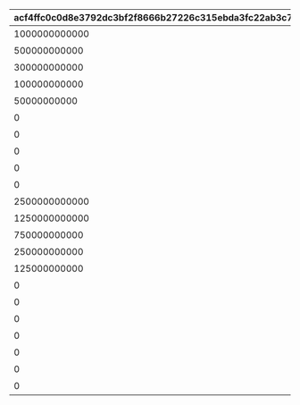 |acf4ffc0c0d8e3792dc3bf2f8666b27226c315ebda3fc22ab3c7fa02e4bc8072|bd579efaa4cc15924d28db273f44cd6c9f973dcce6f9973c5bec4481d58f4399|23f003d87aa7147b38d6154017b40322c5811497922acd100429d07895f6b392|7b37e7489ff662db450692ceaf0e78b77dadcb7a69ff2980d72ad77d79e18178|bb345667a708eda9212436525e27f27d9a9632a808ba5aab6791c5b908db414f|6947960a94d75fcab9322e1a2534df85375e8cfe12bb3d64a831c59c64f56b09|aeb78bffc1eaf30d7e491fc3470621b903dc441504dca92dcdd807622434a818|b598827185281916033876e8dc4c2697efadacee673112600a1b43d5022131e0|43d2a97426c407ab81eca56988771e1029a77b2472cb6ff057e70cf1fa859269|2f0f9ad2a33e65a84d4e575d0a57b2298fcb19714310cfd1e0a3bc7436167dc8|e84eee0e7c354bdf55a0cd1f22624b0133ea30062f1deb99837610b9c0864769|407e1f6253cfca3e5e068c3a35536c01c145292a51d4fa8edf1e385dfd7c1baa|25d1d33c8309c191e395513d13df3b81035f454ffcbf63014e11f61d890db537|25d219c562adda3c3e0905db850842ed42050539a95cf142d02fee16ff98e40e|e8b11b96e6a3bcd3d58af85ba70cb45823255c98fae183cc431612e5436fd5ca|8aeb167e1ec02e4d1385d220718dd7682fddd816efe39c572b4abeaddaaacd28|fbb4cbeef2362128ae6268b026b406780214d857229d09920939fc3b1f2de9de|9a224fe5afa2d62286bc49bbe4a3bab070f5f11dd4c6561e62fadbe91dd0169b|
| --- | --- | --- | --- | --- | --- | --- | --- | --- | --- | --- | --- | --- | --- | --- | --- | --- | --- |
|1000000000000|1|480|500000000001|0|1001001|4004101|bgm_M220|2019/04/01|1001|2019/04/01 7:59:59|ロボリマ来襲！|0|王都滅亡までのカウントダウン　～04/01 23：59|1|bgm_M220|1|100584|
|500000000000|2|300|300000000001|0|1001002|4004102|bgm_M220|2019/04/01 8:00:00|1001|2019/04/01 12:59:59|ロボリマ来襲！|0|王都滅亡までのカウントダウン　～04/01 23：59|1|bgm_M220|2|100584|
|300000000000|3|300|100000000001|0|1001003|4004103|bgm_M220|2019/04/01 13:00:00|1001|2019/04/01 17:59:59|ロボリマ来襲！|0|王都滅亡までのカウントダウン　～04/01 23：59|1|bgm_M220|3|100584|
|100000000000|1|120|50000000001|0|1001001|4004104|bgm_M220|2019/04/01 18:00:00|1001|2019/04/01 19:59:59|ロボリマ来襲！|0|王都滅亡までのカウントダウン　～04/01 23：59|1|bgm_M220|4|100584|
|50000000000|2|240|0|0|1001002|0|bgm_M220|2019/04/01 20:00:00|1001|2019/04/01 23:59:59|ロボリマ来襲！|0|王都滅亡までのカウントダウン　～04/01 23：59|1|bgm_M220|5|100584|
|0|1|480|0|0|1001004|4004109|bgm_M220|2019/04/01|1001|2019/04/01 7:59:59|ロボリマ来襲！|0|王都滅亡までのカウントダウン　～04/01 23：59|1|bgm_M220|8|100584|
|0|2|300|0|0|1001005|0|bgm_M220|2019/04/01 8:00:00|1001|2019/04/01 12:59:59|ロボリマ来襲！|0|王都滅亡までのカウントダウン　～04/01 23：59|1|bgm_M220|9|100584|
|0|3|300|0|0|1001006|0|bgm_M220|2019/04/01 13:00:00|1001|2019/04/01 17:59:59|ロボリマ来襲！|0|王都滅亡までのカウントダウン　～04/01 23：59|1|bgm_M220|10|100584|
|0|1|180|0|0|1001004|0|bgm_M220|2019/04/01 18:00:00|1001|2019/04/01 20:59:59|ロボリマ来襲！|0|王都滅亡までのカウントダウン　～04/01 23：59|1|bgm_M220|11|100584|
|0|2|180|0|0|1001005|0|bgm_M220|2019/04/01 21:00:00|1001|2019/04/01 23:59:59|ロボリマ来襲！|0|王都滅亡までのカウントダウン　～04/01 23：59|1|bgm_M220|12|100584|
|2500000000000|1|480|1250000000001|0|1002001|4004101|bgm_M220|2020/04/01|1002|2020/04/01 7:59:59|巨影復活|0|バトル オブ ランドソル 巨影復活　～04/01 23：59|1|bgm_M220|15|100584|
|1250000000000|2|300|750000000001|0|1002002|4004102|bgm_M220|2020/04/01 8:00:00|1002|2020/04/01 12:59:59|巨影復活|0|バトル オブ ランドソル 巨影復活　～04/01 23：59|1|bgm_M220|16|100584|
|750000000000|3|300|250000000001|0|1002003|4004103|bgm_M220|2020/04/01 13:00:00|1002|2020/04/01 17:59:59|巨影復活|0|バトル オブ ランドソル 巨影復活　～04/01 23：59|1|bgm_M220|17|100584|
|250000000000|1|120|125000000001|0|1002001|4004104|bgm_M220|2020/04/01 18:00:00|1002|2020/04/01 19:59:59|巨影復活|0|バトル オブ ランドソル 巨影復活　～04/01 23：59|1|bgm_M220|18|100584|
|125000000000|2|240|0|0|1002002|0|bgm_M220|2020/04/01 20:00:00|1002|2020/04/01 23:59:59|巨影復活|0|バトル オブ ランドソル 巨影復活　～04/01 23：59|1|bgm_M220|19|100584|
|0|1|480|0|0|1002004|4004109|bgm_M220|2020/04/01|1002|2020/04/01 7:59:59|巨影復活|0|バトル オブ ランドソル 巨影復活　～04/01 23：59|1|bgm_M220|22|100584|
|0|2|300|0|0|1002005|0|bgm_M220|2020/04/01 8:00:00|1002|2020/04/01 12:59:59|巨影復活|0|バトル オブ ランドソル 巨影復活　～04/01 23：59|1|bgm_M220|23|100584|
|0|3|300|0|0|1002006|0|bgm_M220|2020/04/01 13:00:00|1002|2020/04/01 17:59:59|巨影復活|0|バトル オブ ランドソル 巨影復活　～04/01 23：59|1|bgm_M220|24|100584|
|0|1|180|0|0|1002004|0|bgm_M220|2020/04/01 18:00:00|1002|2020/04/01 20:59:59|巨影復活|0|バトル オブ ランドソル 巨影復活　～04/01 23：59|1|bgm_M220|25|100584|
|0|2|60|0|0|1002005|0|bgm_M220|2020/04/01 21:00:00|1002|2020/04/01 21:59:59|巨影復活|0|バトル オブ ランドソル 巨影復活　～04/01 23：59|1|bgm_M220|26|100584|
|0|3|60|0|0|1002006|0|bgm_M220|2020/04/01 22:00:00|1002|2020/04/01 22:59:59|巨影復活|0|バトル オブ ランドソル 巨影復活　～04/01 23：59|1|bgm_M220|27|100584|
|0|1|60|0|0|1002004|0|bgm_M220|2020/04/01 23:00:00|1002|2020/04/01 23:59:59|巨影復活|0|バトル オブ ランドソル 巨影復活　～04/01 23：59|1|bgm_M220|28|100584|